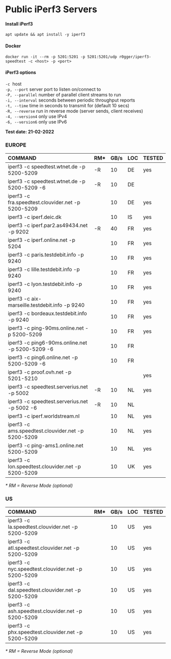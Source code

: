 # Public iPerf3 Servers

#### Install iPerf3
```
apt update && apt install -y iperf3 
```
#### Docker
```
docker run -it --rm -p 5201:5201 -p 5201:5201/udp r0gger/iperf3-speedtest -c <host> -p <port>
```

#### iPerf3 options

`-c`  host  
`-p, --port` server port to listen on/connect to    
`-P, --parallel` number of parallel client streams to run    
`-i, --interval` seconds between periodic throughput reports   
`-t, --time` time in seconds to transmit for (default 10 secs)    
`-R, --reverse` run in reverse mode (server sends, client receives)    
`-4, --version4` only use IPv4   
`-6, --version6` only use IPv6    

**Test date: 21-02-2022** 

### EUROPE

| **COMMAND** | **RM*** | **GB/s** | **LOC** | **TESTED** |
| :-- | --- | --- | --- | --- |
| iperf3 -c speedtest.wtnet.de -p 5200-5209 | -R  | 10  | DE  | yes |
| iperf3 -c speedtest.wtnet.de -p 5200-5209 -6 | -R  | 10  | DE  |     |
| iperf3 -c fra.speedtest.clouvider.net -p 5200-5209 |     | 10  | DE  | yes |
| iperf3 -c iperf.deic.dk |     | 10  | IS  | yes |
| iperf3 -c iperf.par2.as49434.net -p 9202 | -R  | 40  | FR  | yes |
| iperf3 -c iperf.online.net -p 5204 |     | 10  | FR  | yes |
| iperf3 -c paris.testdebit.info -p 9240 |     | 10  | FR  | yes |
| iperf3 -c lille.testdebit.info -p 9240 |     | 10  | FR  | yes |
| iperf3 -c lyon.testdebit.info -p 9240 |     | 10  | FR  | yes |
| iperf3 -c aix-marseille.testdebit.info -p 9240 |     | 10  | FR  | yes |
| iperf3 -c bordeaux.testdebit.info -p 9240 |     | 10  | FR  | yes |
| iperf3 -c ping-90ms.online.net -p 5200-5209 |     | 10  | FR  | yes |
| iperf3 -c ping6-90ms.online.net -p 5200-5209 -6 |     | 10  | FR  |     |
| iperf3 -c ping6.online.net -p 5200-5209 -6 |     | 10  | FR  |     |
| iperf3 -c proof.ovh.net -p 5201-5210 |     |     |     | yes |
| iperf3 -c speedtest.serverius.net -p 5002 | -R  | 10  | NL  | yes |
| iperf3 -c speedtest.serverius.net -p 5002 -6 | -R  | 10  | NL  |     |
| iperf3 -c iperf.worldstream.nl |     | 10  | NL  | yes |
| iperf3 -c ams.speedtest.clouvider.net -p 5200-5209 |     | 10  | NL  | yes |
| iperf3 -c ping-ams1.online.net 5200-5209 |     | 10  | NL  | yes |
| iperf3 -c lon.speedtest.clouvider.net -p 5200-5209 |     | 10  | UK  | yes |

*\* RM = Reverse Mode (optional)*

### US

| **COMMAND** | **RM*** | **GB/s** | **LOC** | **TESTED** |
| :-- | --- | --- | --- | --- |
| iperf3 -c la.speedtest.clouvider.net -p 5200-5209 |     | 10  | US  | yes |
| iperf3 -c atl.speedtest.clouvider.net -p 5200-5209 |     | 10  | US  | yes |
| iperf3 -c nyc.speedtest.clouvider.net -p 5200-5209 |     | 10  | US  | yes |
| iperf3 -c dal.speedtest.clouvider.net -p 5200-5209 |     | 10  | US  | yes |
| iperf3 -c ash.speedtest.clouvider.net -p 5200-5209 |     | 10  | US  | yes |
| iperf3 -c phx.speedtest.clouvider.net -p 5200-5209 |     | 10  | US  | yes |

*\* RM = Reverse Mode (optional)*
